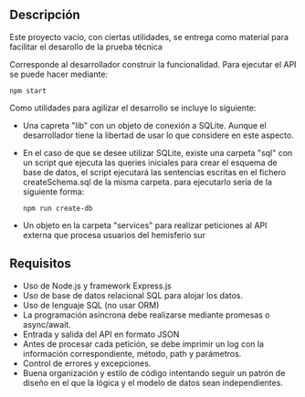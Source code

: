 
## Descripción

Este proyecto vacío, con ciertas utilidades, se entrega como material para facilitar el desarollo de la prueba técnica

Corresponde al desarrollador construir la funcionalidad. Para ejecutar el API se puede hacer mediante:
  ```
  npm start
  ```

Como utilidades para agilizar el desarrollo se incluye lo siguiente:

- Una capreta "lib" con un objeto de conexión a SQLite. Aunque el desarrollador tiene la libertad de usar lo que considere en este aspecto.

- En el caso de que se desee utilizar SQLite, existe una carpeta "sql" con un script que ejecuta las queries iniciales para crear el esquema de base de datos, el script ejecutará las sentencias escritas en el fichero createSchema.sql de la misma carpeta. para ejecutarlo sería de la siguiente forma:
  ```
  npm run create-db
  ```
- Un objeto en la carpeta "services" para realizar peticiones al API externa que procesa usuarios del hemisferio sur


## Requisitos

- Uso de Node.js y framework Express.js
- Uso de base de datos relacional SQL para alojar los datos.
- Uso de lenguaje SQL (no usar ORM)
- La programación asíncrona debe realizarse mediante promesas o async/await.
- Entrada y salida del API en formato JSON
- Antes de procesar cada petición, se debe imprimir un log con la información correspondiente, método, path y parámetros.
- Control de errores y excepciones.
- Buena organización y estilo de código intentando seguir un patrón de diseño en el que la lógica y el modelo de datos sean independientes.
